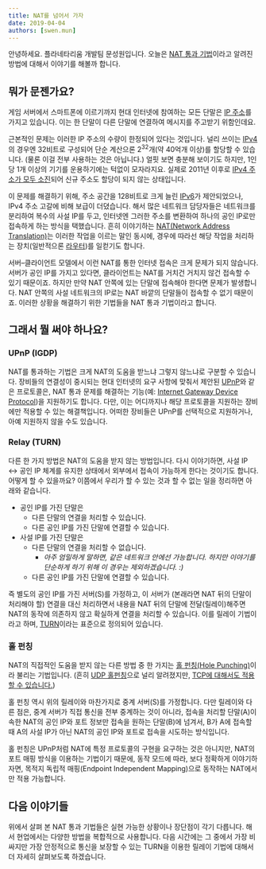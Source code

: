 ```yaml
---
title: NAT를 넘어서 가자
date: 2019-04-04
authors: [swen.mun]
---
```


안녕하세요. 플라네타리움 개발팀 문성원입니다. 오늘은 [NAT 통과 기법]이라고 알려진 방법에 대해서 이야기를 해볼까 합니다.


뭐가 문젠가요?
--------------

게임 서버에서 스마트폰에 이르기까지 현대 인터넷에 참여하는 모든 단말은 [IP 주소]를 가지고 있습니다. 이는 한 단말이 다른 단말에 연결하여 메시지를 주고받기 위함인데요.

근본적인 문제는 이러한 IP 주소의 수량이 한정되어 있다는 것입니다. 널리 쓰이는 [IPv4]의 경우엔 32비트로 구성되어 단순 계산으론 2<sup>32</sup>개(약 40억개 이상)를 할당할 수 있습니다. (물론 이걸 전부 사용하는 것은 아닙니다.) 얼핏 보면 충분해 보이기도 하지만, 1인당 1개 이상의 기기를 운용하기에는 턱없이 모자라지요. 실제로 2011년 이후로 [IPv4 주소가 모두 소진][IPv4 address exhaustion]되어 신규 주소도 할당이 되지 않는 상태입니다.

이 문제를 해결하기 위해, 주소 공간을 128비트로 크게 늘린 [IPv6]가 제안되었으나, IPv4 주소 고갈에 비해 보급이 더뎠습니다. 해서 많은 네트워크 담당자들은 네트워크를 분리하여 복수의 사설 IP를 두고, 인터넷엔 그러한 주소를 변환하여 하나의 공인 IP로만 접속하게 하는 방식을 택했습니다. 흔히 이야기하는 [NAT(Network Address Translation)][NAT]는 이러한 작업을 이르는 말인 동시에, 경우에 따라선 해당 작업을 처리하는 장치(일반적으론 [라우터][Router])를 일컫기도 합니다.

서버–클라이언트 모델에서 이런 NAT를 통한 인터넷 접속은 크게 문제가 되지 않습니다. 서버가 공인 IP를 가지고 있다면, 클라이언트는 NAT를 거치건 거치지 않건 접속할 수 있기 때문이죠. 하지만 만약 NAT 안쪽에 있는 단말에 접속해야 한다면 문제가 발생합니다. NAT 안쪽의 사설 네트워크의 IP로는 NAT 바깥의 단말들이 접속할 수 없기 때문이죠. 이러한 상황을 해결하기 위한 기법들을 NAT 통과 기법이라고 합니다.


그래서 뭘 써야 하나요?
----------------------

### UPnP (IGDP)

NAT를 통과하는 기법은 크게 NAT의 도움을 받느냐 그렇지 않느냐로 구분할 수 있습니다. 장비들의 연결성이 중시되는 현대 인터넷의 요구 사항에 맞춰서 제안된 [UPnP]와 같은 프로토콜은, NAT 통과 문제를 해결하는 기능(예: [Internet Gateway Device Protocol][IGDP])을 지원하기도 합니다. 다만, 이는 어디까지나 해당 프로토콜을 지원하는 장비에만 적용할 수 있는 해결책입니다. 어떠한 장비들은 UPnP를 선택적으로 지원하거나, 아예 지원하지 않을 수도 있습니다.

### Relay (TURN)

다른 한 가지 방법은 NAT의 도움을 받지 않는 방법입니다. 다시 이야기하면, 사설 IP ↔ 공인 IP 체계를 유지한 상태에서 외부에서 접속이 가능하게 한다는 것이기도 합니다. 어떻게 할 수 있을까요? 이쯤에서 우리가 할 수 있는 것과 할 수 없는 일을 정리하면 아래와 같습니다.

- 공인 IP를 가진 단말은
    - 다른 단말의 연결을 처리할 수 있습니다.
    - 다른 공인 IP를 가진 단말에 연결할 수 있습니다.
- 사설 IP를 가진 단말은
    - 다른 단말의 연결을 처리할 수 없습니다.
        - *아주 엄밀하게 말하면, 같은 네트워크 안에선 가능합니다. 하지만 이야기를 단순하게 하기 위해 이 경우는 제외하겠습니다. :)*
    - 다른 공인 IP를 가진 단말에 연결할 수 있습니다.

즉 별도의 공인 IP를 가진 서버(S)를 가정하고, 이 서버가 (본래라면 NAT 뒤의 단말이 처리해야 할) 연결을 대신 처리하면서 내용을 NAT 뒤의 단말에 전달(릴레이)해주면 NAT의 동작에 의존하지 않고 확실하게 연결을 처리할 수 있습니다. 이를 릴레이 기법이라고 하며, [TURN]이라는 표준으로 정의되어 있습니다.


### 홀 펀칭

NAT의 직접적인 도움을 받지 않는 다른 방법 중 한 가지는 [홀 펀칭(Hole Punching)][Hole Punching]이라 불리는 기법입니다. (흔히 [UDP 홀펀칭][UDP Hole Punching]으로 널리 알려졌지만, [TCP에 대해서도 적용할 수 있습니다.][TCP Hole Punching])

홀 펀칭 역시 위의 릴레이와 마찬가지로 중계 서버(S)를 가정합니다. 다만 릴레이와 다른 점은, 중계 서버가 직접 통신을 전부 중계하는 것이 아니라, 접속을 처리할 단말(A)이 속한 NAT의 공인 IP와 포트 정보만 접속을 원하는 단말(B)에 넘겨서, B가 A에 접속할 때 A의 사설 IP가 아닌 NAT의 공인 IP와 포트로 접속을 시도하는 방식입니다.

홀 펀칭은 UPnP처럼 NAT에 특정 프로토콜의 구현을 요구하는 것은 아니지만, NAT의 포트 매핑 방식을 이용하는 기법이기 때문에, 동작 모드에 따라, 보다 정확하게 이야기하자면, 목적지 독립적 매핑(Endpoint Independent Mapping)으로 동작하는 NAT에서만 적용 가능합니다.


다음 이야기들
-------------

위에서 살펴 본 NAT 통과 기법들은 실현 가능한 상황이나 장단점이 각기 다릅니다. 해서 현업에서는 다양한 방법을 복합적으로 사용합니다.  다음 시간에는 그 중에서 가장 비싸지만 가장 안정적으로 통신을 보장할 수 있는 TURN을 이용한 릴레이 기법에 대해서 더 자세히 살펴보도록 하겠습니다.


[NAT 통과 기법]: https://en.wikipedia.org/wiki/NAT_traversal
[IP 주소]: https://en.wikipedia.org/wiki/IP_address
[IPv4]: https://en.wikipedia.org/wiki/IPv4
[IPv4 address exhaustion]: https://en.wikipedia.org/wiki/IPv4_address_exhaustion
[IPv6]: https://en.wikipedia.org/wiki/IPv6
[NAT]: https://en.wikipedia.org/wiki/Network_address_translation
[Router]: https://en.wikipedia.org/wiki/Router_(computing)
[UPnP]: https://en.wikipedia.org/wiki/Universal_Plug_and_Play
[IGDP]: https://en.wikipedia.org/wiki/Internet_Gateway_Device_Protocol
[TURN]: https://en.wikipedia.org/wiki/Traversal_Using_Relays_around_NAT
[Hole Punching]: https://en.wikipedia.org/wiki/Hole_punching_(networking)
[UDP Hole Punching]: https://en.wikipedia.org/wiki/UDP_hole_punching
[TCP Hole Punching]: https://en.wikipedia.org/wiki/TCP_hole_punching
